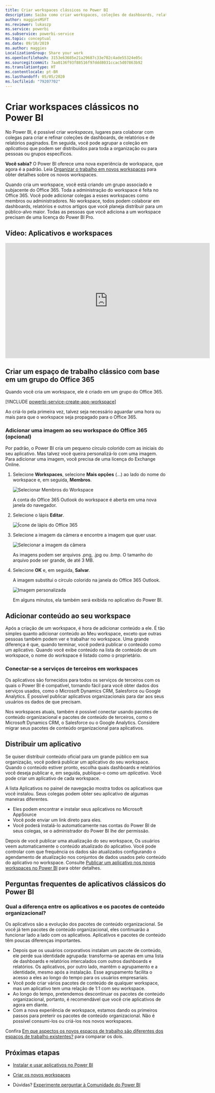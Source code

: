 ```yaml
---
title: Criar workspaces clássicos no Power BI
description: Saiba como criar workspaces, coleções de dashboards, relatórios e relatórios paginados criados para oferecer métricas-chave para a organização.
author: maggiesMSFT
ms.reviewer: lukaszp
ms.service: powerbi
ms.subservice: powerbi-service
ms.topic: conceptual
ms.date: 09/10/2019
ms.author: maggies
LocalizationGroup: Share your work
ms.openlocfilehash: 3153e63685e21a29687c33e702c4ade55324e05c
ms.sourcegitcommit: 7aa0136f93f88516f97ddd8031ccac5d07863b92
ms.translationtype: HT
ms.contentlocale: pt-BR
ms.lasthandoff: 05/05/2020
ms.locfileid: "79207702"
---
```

# <a name="create-classic-workspaces-in-power-bi"></a>Criar workspaces clássicos no Power BI

No Power BI, é possível criar *workspaces*, lugares para colaborar com colegas para criar e refinar coleções de dashboards, de relatórios e de relatórios paginados. Em seguida, você pode agrupar a coleção em *aplicativos* que podem ser distribuídos para toda a organização ou para pessoas ou grupos específicos. 

**Você sabia?** O Power BI oferece uma nova experiência de workspace, que agora é a padrão. Leia [Organizar o trabalho em novos workspaces](service-new-workspaces.md) para obter detalhes sobre os novos workspaces. 

Quando cria um workspace, você está criando um grupo associado e subjacente do Office 365. Toda a administração do workspace é feita no Office 365. Você pode adicionar colegas a esses workspaces como membros ou administradores. No workspace, todos podem colaborar em dashboards, relatórios e outros artigos que você planeja distribuir para um público-alvo maior. Todas as pessoas que você adiciona a um workspace precisam de uma licença do Power BI Pro. 

## <a name="video-apps-and-workspaces"></a>Vídeo: Aplicativos e workspaces
<iframe width="640" height="360" src="https://www.youtube.com/embed/Ey5pyrr7Lk8?showinfo=0" frameborder="0" allowfullscreen></iframe>

## <a name="create-a-classic-workspace-based-on-an-office-365-group"></a>Criar um espaço de trabalho clássico com base em um grupo do Office 365

Quando você cria um workspace, ele é criado em um grupo do Office 365.

[!INCLUDE [powerbi-service-create-app-workspace](./includes/powerbi-service-create-app-workspace.md)]

Ao criá-lo pela primeira vez, talvez seja necessário aguardar uma hora ou mais para que o workspace seja propagado para o Office 365. 

### <a name="add-an-image-to-your-office-365-workspace-optional"></a>Adicionar uma imagem ao seu workspace do Office 365 (opcional)
Por padrão, o Power BI cria um pequeno círculo colorido com as iniciais do seu aplicativo. Mas talvez você queira personalizá-lo com uma imagem. Para adicionar uma imagem, você precisa de uma licença do Exchange Online.

1. Selecione **Workspaces**, selecione **Mais opções** (...) ao lado do nome do workspace e, em seguida, **Membros**. 
   
     ![Selecionar Membros do Workspace](media/service-create-workspaces/power-bi-workspace-old-members.png)
   
    A conta do Office 365 Outlook do workspace é aberta em uma nova janela do navegador.
2. Selecione o lápis **Editar**.
   
     ![Ícone de lápis do Office 365](media/service-create-workspaces/power-bi-workspace-old-edit-group.png)
3. Selecione a imagem da câmera e encontre a imagem que quer usar.
   
     ![Selecionar a imagem da câmera](media/service-create-workspaces/power-bi-workspace-old-camera.png)

     As imagens podem ser arquivos .png, .jpg ou .bmp. O tamanho do arquivo pode ser grande, de até 3 MB. 

4. Selecione **OK** e, em seguida, **Salvar**.
   
    A imagem substitui o círculo colorido na janela do Office 365 Outlook. 
   
     ![Imagem personalizada](media/service-create-workspaces/power-bi-workspace-old-new-image.png)
   
    Em alguns minutos, ela também será exibida no aplicativo do Power BI.

## <a name="add-content-to-your-workspace"></a>Adicionar conteúdo ao seu workspace

Após a criação de um workspace, é hora de adicionar conteúdo a ele. É tão simples quanto adicionar conteúdo ao Meu workspace, exceto que outras pessoas também podem ver e trabalhar no workspace. Uma grande diferença é que, quando terminar, você poderá publicar o conteúdo como um aplicativo. Quando você exibe conteúdo na lista de conteúdo de um workspace, o nome do workspace é listado como o proprietário.

### <a name="connect-to-third-party-services-in-workspaces"></a>Conectar-se a serviços de terceiros em workspaces

Os aplicativos são fornecidos para todos os serviços de terceiros com os quais o Power BI é compatível, tornando fácil para você obter dados dos serviços usados, como o Microsoft Dynamics CRM, Salesforce ou Google Analytics. É possível publicar aplicativos organizacionais para dar aos seus usuários os dados de que precisam.

Nos workspaces atuais, também é possível conectar usando pacotes de conteúdo organizacional e pacotes de conteúdo de terceiros, como o Microsoft Dynamics CRM, o Salesforce ou o Google Analytics. Considere migrar seus pacotes de conteúdo organizacional para aplicativos.

## <a name="distribute-an-app"></a>Distribuir um aplicativo

Se quiser distribuir conteúdo oficial para um grande público em sua organização, você poderá publicar um aplicativo do seu workspace.  Quando o conteúdo estiver pronto, escolha quais dashboards e relatórios você deseja publicar e, em seguida, publique-o como um *aplicativo*. Você pode criar um aplicativo de cada workspace.

A lista Aplicativos no painel de navegação mostra todos os aplicativos que você instalou. Seus colegas podem obter seu aplicativo de algumas maneiras diferentes. 
- Eles podem encontrar e instalar seus aplicativos no Microsoft AppSource
- Você pode enviar um link direto para eles. 
- Você poderá instalá-lo automaticamente nas contas do Power BI de seus colegas, se o administrador do Power BI lhe der permissão. 

Depois de você publicar uma atualização do seu workspace, Os usuários veem automaticamente o conteúdo atualizado do aplicativo. Você pode controlar com que frequência os dados são atualizados configurando o agendamento de atualização nos conjuntos de dados usados pelo conteúdo do aplicativo no workspace. Consulte [Publicar um aplicativo nos novos workspaces no Power BI](service-create-distribute-apps.md) para obter detalhes.

## <a name="power-bi-classic-apps-faq"></a>Perguntas frequentes de aplicativos clássicos do Power BI

### <a name="how-are-apps-different-from-organizational-content-packs"></a>Qual a diferença entre os aplicativos e os pacotes de conteúdo organizacional?
Os aplicativos são a evolução dos pacotes de conteúdo organizacional. Se você já tem pacotes de conteúdo organizacional, eles continuarão a funcionar lado a lado com os aplicativos. Aplicativos e pacotes de conteúdo têm poucas diferenças importantes. 

* Depois que os usuários corporativos instalam um pacote de conteúdo, ele perde sua identidade agrupada: transforma-se apenas em uma lista de dashboards e relatórios intercalados com outros dashboards e relatórios. Os aplicativos, por outro lado, mantêm o agrupamento e a identidade, mesmo após a instalação. Esse agrupamento facilita o acesso a eles ao longo do tempo para os usuários empresariais.
* Você pode criar vários pacotes de conteúdo de qualquer workspace, mas um aplicativo tem uma relação de 1:1 com seu workspace. 
* Ao longo do tempo, pretendemos descontinuar os pacotes de conteúdo organizacional, portanto, é recomendável que você crie aplicativos de agora em diante.  
* Com a nova experiência de workspace, estamos dando os primeiros passos para preterir os pacotes de conteúdo organizacional. Não é possível consumi-los ou criá-los nos novos workspaces.

Confira [Em que aspectos os novos espaços de trabalho são diferentes dos espaços de trabalho existentes?](service-new-workspaces.md#how-the-new-workspaces-are-different) para comparar os dois. 

## <a name="next-steps"></a>Próximas etapas
* [Instalar e usar aplicativos no Power BI](service-create-distribute-apps.md)
- [Criar os novos workspaces](service-create-the-new-workspaces.md)
* Dúvidas? [Experimente perguntar à Comunidade do Power BI](https://community.powerbi.com/)
